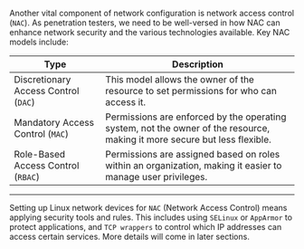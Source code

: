 Another vital component of network configuration is network access control (`NAC`). As penetration testers, we need to be well-versed in how NAC can enhance network security and the various technologies available. Key NAC models include:

| **Type**                             | **Description**                                                                                                           |
| ------------------------------------ | ------------------------------------------------------------------------------------------------------------------------- |
| Discretionary Access Control (`DAC`) | This model allows the owner of the resource to set permissions for who can access it.                                     |
| Mandatory Access Control (`MAC`)     | Permissions are enforced by the operating system, not the owner of the resource, making it more secure but less flexible. |
| Role-Based Access Control (`RBAC`)   | Permissions are assigned based on roles within an organization, making it easier to manage user privileges.               |

---

Setting up Linux network devices for `NAC` (Network Access Control) means applying security tools and rules. This includes using `SELinux` or `AppArmor` to protect applications, and `TCP wrappers` to control which IP addresses can access certain services. More details will come in later sections.